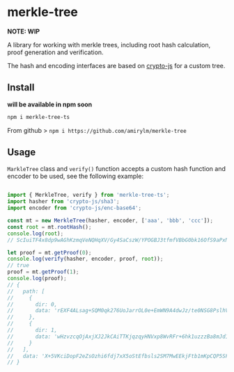 # merkle-tree

**NOTE: WIP**

A library for working with merkle trees, including root hash calculation, proof generation and verification.

The hash and encoding interfaces are based on [crypto-js](https://github.com/brix/crypto-js) for a custom tree.

## Install

**will be available in npm soon**

```bash
npm i merkle-tree-ts
```

From github > `npm i https://github.com/amirylm/merkle-tree`

## Usage

`MarkleTree` class and `verify()` function accepts a custom hash function and encoder to be used, see the following example:

```typescript

import { MerkleTree, verify } from 'merkle-tree-ts';
import hasher from 'crypto-js/sha3';
import encoder from 'crypto-js/enc-base64';

const mt = new MerkleTree(hasher, encoder, ['aaa', 'bbb', 'ccc']);
const root = mt.rootHash();
console.log(root);
// ScIuiTF4x8dp9wAGhKzmqVeNQHqXV/Gy4SaCszW/YPOGBJ3tfmfVBbG0bk16OfS9aPxNLk2s5V4lr5/+aFfAWg==

let proof = mt.getProof(0);
console.log(verify(hasher, encoder, proof, root));
// true
proof = mt.getProof(1);
console.log(proof);
// {
//   path: [
//     {
//       dir: 0,
//       data: 'rEXF4ALsag+SQM0qk276UoJarrOL0e+EmWN9A4dwJz/te0NSG8PslhVQSLoGn8WK9LB7TMUf10iAfG7EVnq64w=='
//     },
//     {
//       dir: 1,
//       data: 'wHzvzcqOjAxjXJ2JkCAiTTKjqzqyHNVxp8WvRFr+6hk1uzzzBa8mJd1P7vWtYy1Kf7SakUDeNdIIThH4jjVdKg=='
//     }
//   ],
//   data: 'X+5VKciDopF2eZsOzhi6fdj7xX5oStEfbsls2SM7MwEEkjFtb1mKpCQP5SFeuXZfiwVNz7Iutm8Mz3yUw07VLQ=='
// }

```
